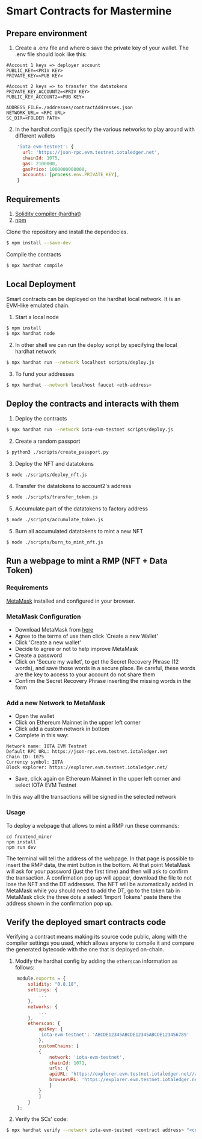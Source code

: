 # Smart Contracts for Mastermine

## Prepare environment

1. Create a .env file and where o save the private key of your wallet.
   The .env file should look like this:

```
#Account 1 keys => deployer account
PUBLIC_KEY=<PRIV KEY>
PRIVATE_KEY=<PUB KEY>

#Account 2 keys => to transfer the datatokens
PRIVATE_KEY_ACCOUNT2=<PRIV KEY>
PUBLIC_KEY_ACCOUNT2=<PUB KEY>

ADDRESS_FILE=./addresses/contractAddresses.json
NETWORK_URL= <RPC URL>
SC_DIR=<FOLDER PATH>
```

2. In the hardhat.config.js specify the various networks to play around with different wallets

```js
    'iota-evm-testnet': {
      url: 'https://json-rpc.evm.testnet.iotaledger.net',
      chainId: 1075,
      gas: 2100000, 
      gasPrice: 1000000000000,
      accounts: [process.env.PRIVATE_KEY],
    }
```

## Requirements

1. [Solidity compiler (hardhat)](https://hardhat.org/)
2. [npm](https://docs.npmjs.com/downloading-and-installing-node-js-and-npm)

Clone the repository and install the dependecies.

```sh
$ npm install --save-dev
```

Compile the contracts

```sh
$ npx hardhat compile
```

## Local Deployment

Smart contracts can be deployed on the hardhat local network. It is an EVM-like emulated chain.

1. Start a local node

```sh
$ npm install
$ npx hardhat node
```

2. In other shell we can run the deploy script by specifying the local hardhat network

```sh
$ npx hardhat run --network localhost scripts/deploy.js
```

3. To fund your addresses

```sh
$ npx hardhat --network localhost faucet <eth-address>
```

## Deploy the contracts and interacts with them

1. Deploy the contracts

```sh
$ npx hardhat run --network iota-evm-testnet scripts/deploy.js
```

2. Create a random passport

```sh
$ python3 ./scripts/create_passport.py
```

3. Deploy the NFT and datatokens

```sh
$ node ./scripts/deploy_nft.js
```

4. Transfer the datatokens to account2's address

```sh
$ node ./scripts/transfer_token.js
```

5. Accumulate part of the datatokens to factory address

```sh
$ node ./scripts/accumulate_token.js
```

5. Burn all accumulated datatokens to mint a new NFT

```sh
$ node ./scripts/burn_to_mint_nft.js
```

## Run a webpage to mint a RMP (NFT + Data Token)

### Requirements

[MetaMask](https://MetaMask.io/download) installed and configured in your browser.

### MetaMask Configuration

- Download MetaMask from [here](https://MetaMask.io/download)
- Agree to the terms of use then click 'Create a new Wallet'
- Click 'Create a new wallet'
- Decide to agree or not to help improve MetaMask
- Create a password
- Click on 'Secure my wallet', to get the Secret Recovery Phrase (12 words), and save those words in a secure place. Be
  careful, these words are the key to access to your account do not share them
- Confirm the Secret Recovery Phrase inserting the missing words in the form

### Add a new Network to MetaMask

- Open the wallet
- Click on Ethereum Mainnet in the upper left corner
- Click add a custom network in bottom
- Complete in this way:

```
Network name: IOTA EVM Testnet
Default RPC URL: https://json-rpc.evm.testnet.iotaledger.net
Chain ID: 1075
Currency symbol: IOTA
Block explorer: https://explorer.evm.testnet.iotaledger.net/
```

- Save, click again on Ethereum Mainnet in the upper left corner and select IOTA EVM Testnet

In this way all the transactions will be signed in the selected network

### Usage

To deploy a webpage that allows to mint a RMP run these commands:

```shell
cd frontend_miner
npm install 
npm run dev
```

The terminal will tell the address of the webpage.
In that page is possible to insert the RMP data, the mint button in the bottom.
At that point MetaMask will ask for your password (just the first time) and then will ask to confirm the transaction.
A confirmation pop up will appear, download the file to not lose the NFT and the DT addresses.
The NFT will be automatically added in MetaMask while you should need to add the DT,
go to the token tab in MetaMask click the three dots a select 'Import Tokens' paste there the address shown in the
confirmation pop up.

## Verify the deployed smart contracts code

Verifying a contract means making its source code public, along with the compiler settings you used, which
allows anyone to compile it and compare the generated bytecode with the one that is deployed on-chain.

1. Modify the hardhat config by adding the `etherscan` information as follows:

```js
    module.exports = {
        solidity: "0.8.18",
        settings: {
            ...
        },
        networks: {
            ...
        },
        etherscan: {
            apiKey: {
            'iota-evm-testnet': 'ABCDE12345ABCDE12345ABCDE123456789' 
            },
            customChains: [
            {
                network: 'iota-evm-testnet',
                chainId: 1071,
                urls: {
                apiURL: 'https://explorer.evm.testnet.iotaledger.net//api',
                browserURL: 'https://explorer.evm.testnet.iotaledger.net//'
                }
            }
            ]
        }
    };
```

2. Verify the SCs' code:

```sh
$ npx hardhat verify --network iota-evm-testnet <contract address> "<contract constructor Arg1>" "<contract constructor Arg2>"
```
